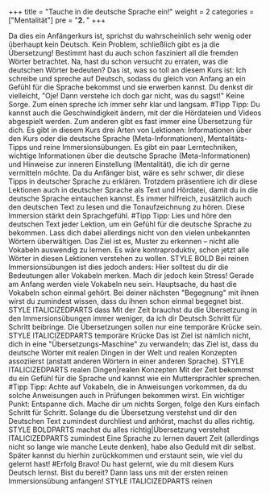 +++
title = "Tauche in die deutsche Sprache ein!"
weight = 2
categories = ["Mentalität"]
pre = "<b>2. </b>"
+++

Da dies ein Anfängerkurs ist, sprichst du wahrscheinlich sehr wenig oder überhaupt kein Deutsch.
Kein Problem, schließlich gibt es ja die Übersetzung!
Bestimmt hast du auch schon fasziniert all die fremden Wörter betrachtet.
Na, hast du schon versucht zu erraten, was die deutschen Wörter bedeuten?
Das ist, was so toll an diesem Kurs ist: Ich schreibe und spreche auf Deutsch, sodass du gleich von Anfang an ein Gefühl für die Sprache bekommst und sie erwerben kannst.
Du denkst dir vielleicht, "Oje! Dann verstehe ich doch gar nicht, was du sagst!"
Keine Sorge. Zum einen spreche ich immer sehr klar und langsam.
#Tipp Tipp: Du kannst auch die Geschwindigkeit ändern, mit der die Hördateien und Videos abgespielt werden.
Zum anderen gibt es fast immer eine Übersetzung für dich.
Es gibt in diesem Kurs drei Arten von Lektionen: Informationen über den Kurs oder die deutsche Sprache (Meta-Informationen), Mentalitäts-Tipps und reine Immersionsübungen.
Es gibt ein paar Lerntechniken, wichtige Informationen über die deutsche Sprache (Meta-Informationen) und Hinweise zur inneren Einstellung (Mentalität), die ich dir gerne vermitteln möchte. Da du Anfänger bist, wäre es sehr schwer, dir diese Tipps in deutscher Sprache zu erklären.
Trotzdem präsentiere ich dir diese Lektionen auch in deutscher Sprache als Text und Hördatei, damit du in die deutsche Sprache eintauchen kannst.
Es immer hilfreich, zusätzlich auch den deutschen Text zu lesen und die Tonaufzeichnung zu hören. Diese Immersion stärkt dein Sprachgefühl.
#Tipp Tipp: Lies und höre den deutschen Text jeder Lektion, um ein Gefühl für die deutsche Sprache zu bekommen.
Lass dich dabei allerdings nicht von den vielen unbekannten Wörtern überwältigen. Das Ziel ist es, Muster zu erkennen – nicht alle Vokabeln auswendig zu lernen.
Es wäre kontraproduktiv, schon jetzt alle Wörter in diesen Lektionen verstehen zu wollen. STYLE BOLD
Bei reinen Immersionsübungen ist dies jedoch anders: Hier solltest du dir die Bedeutungen aller Vokabeln merken.
Mach dir jedoch kein Stress! Gerade am Anfang werden viele Vokabeln neu sein.
Hauptsache, du hast die Vokabeln schon einmal gehört. Bei deiner nächsten "Begegnung" mit ihnen wirst du zumindest wissen, dass du ihnen schon einmal begegnet bist. STYLE ITALICIZEDPARTS dass
Mit der Zeit brauchst du die Übersetzung in den Immersionsübungen immer weniger, da ich dir Deutsch Schritt für Schritt beibringe. Die Übersetzungen sollen nur eine temporäre Krücke sein. STYLE ITALICIZEDPARTS temporäre Krücke
Das ist Ziel ist nämlich nicht, dich in eine "Übersetzungs-Maschine" zu verwandeln; das Ziel ist, dass du deutsche Wörter mit realen Dingen in der Welt und realen Konzepten assoziierst (anstatt anderen Wörtern in einer anderen Sprache). STYLE ITALICIZEDPARTS realen Dingen|realen Konzepten
Mit der Zeit bekommst du ein Gefühl für die Sprache und kannst wie ein Muttersprachler sprechen.
#Tipp Tipp: Achte auf Vokabeln, die in Anweisungen vorkommen, da du solche Anweisungen auch in Prüfungen bekommen wirst.
Ein wichtiger Punkt: Entspanne dich. Mache dir um nichts Sorgen, folge den Kurs einfach Schritt für Schritt.
Solange du die Übersetzung verstehst und dir den Deutschen Text zumindest durchliest und anhörst, machst du alles richtig. STYLE BOLDPARTS machst du alles richtig|Übersetzung verstehst ITALICIZEDPARTS zumindest
Eine Sprache zu lernen dauert Zeit (allerdings nicht so lange wie manche Leute denken), habe also Geduld mit dir selbst.
Später kannst du hierhin zurückkommen und erstaunt sein, wie viel du gelernt hast!
#Erfolg Bravo! Du hast gelernt, wie du mit diesem Kurs Deutsch lernst.
Bist du bereit? Dann lass uns mit der ersten reinen Immersionsübung anfangen! STYLE ITALICIZEDPARTS reinen